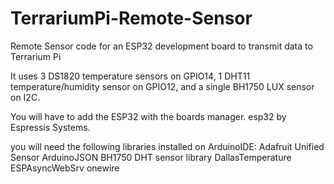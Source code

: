 # TerrariumPi-Remote-Sensor
Remote Sensor code for an ESP32 development board to transmit data to Terrarium Pi

It uses 3 DS1820 temperature sensors on GPIO14, 1 DHT11 temperature/humidity sensor on GPIO12, and a single BH1750 LUX sensor on I2C.

You will have to add the ESP32 with the boards manager. esp32 by Espressis Systems.

you will need the following libraries installed on ArduinoIDE:
Adafruit Unified Sensor
ArduinoJSON
BH1750
DHT sensor library
DallasTemperature
ESPAsyncWebSrv
onewire
